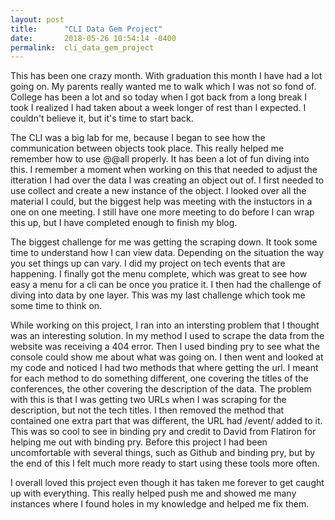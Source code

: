 ```yaml
---
layout: post
title:      "CLI Data Gem Project"
date:       2018-05-26 10:54:14 -0400
permalink:  cli_data_gem_project
---
```



This has been one crazy month. With graduation this month I have had a lot going on. My parents really wanted me to walk which I was not so fond of. College has been a lot and so today when I got back from a long break I took I realized I had taken about a week longer of rest than I expected. I couldn't believe it, but it's time to start back. 

The CLI was a big lab for me, because I began to see how the communication between objects took place. This really helped me remember how to use @@all properly. It has been a lot of fun diving into this. I remember a moment when working on this that needed to adjust the itteration I had over the data I was creating an object out of. I first needed to use collect and create a new instance of the object. I looked over all the material I could, but the biggest help was meeting with the instuctors in a one on one meeting. I still have one more meeting to do before I can wrap this up, but I have completed enough to finish my blog. 

The biggest challenge for me was getting the scraping down. It took some time to understand how I can view data. Depending on the situation the way you set things up can vary. I did my project on tech events that are happening. I finally got the menu complete, which was great to see how easy a menu for a cli can be once you pratice it. I then had the challenge of diving into data by one layer. This was my last challenge which took me some time to think on. 

While working on this project, I ran into an intersting problem that I thought was an interesting solution. In my method I used to scrape the data from the website was receiving a 404 error. Then I used binding pry to see what the console could show me about what was going on. I then went and looked at my code and noticed I had two methods that where getting the url. I meant for each method to do something different, one covering the titles of the conferences, the other covering the description of the data. The problem with this is that I was getting two URLs when I was scraping for the description, but not the tech titles. I then removed the method that contained one extra part that was different, the URL had /event/ added to it. This was so cool to see in binding pry and credit to David from Flatiron for helping me out with binding pry. Before this project I had been uncomfortable with several things, such as Github and binding pry, but by the end of this I felt much more ready to start using these tools more often. 

I overall loved this project even though it has taken me forever to get caught up with everything. This really helped push me and showed me many instances where I found holes in my knowledge and helped me fix them. 


